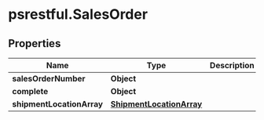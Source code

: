# psrestful.SalesOrder

## Properties
Name | Type | Description | Notes
------------ | ------------- | ------------- | -------------
**salesOrderNumber** | **Object** |  | 
**complete** | **Object** |  | 
**shipmentLocationArray** | [**ShipmentLocationArray**](ShipmentLocationArray.md) |  | 
